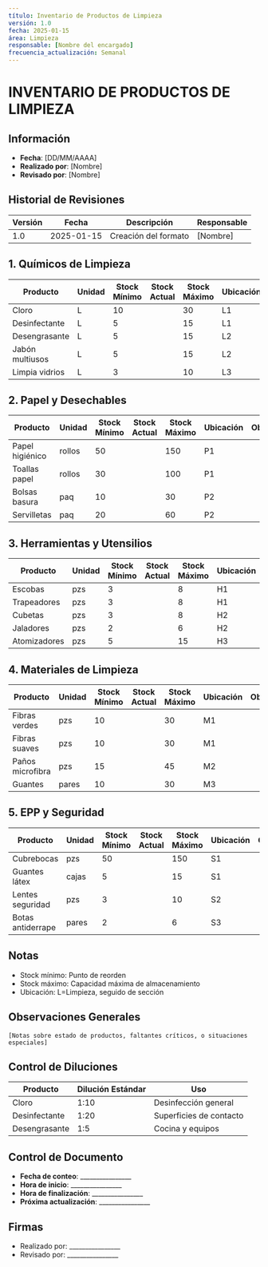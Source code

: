 ```yaml
---
título: Inventario de Productos de Limpieza
versión: 1.0
fecha: 2025-01-15
área: Limpieza
responsable: [Nombre del encargado]
frecuencia_actualización: Semanal
---
```


# INVENTARIO DE PRODUCTOS DE LIMPIEZA

## Información
- **Fecha**: [DD/MM/AAAA]
- **Realizado por**: [Nombre]
- **Revisado por**: [Nombre]

## Historial de Revisiones
| Versión | Fecha       | Descripción            | Responsable |
|---------|------------|------------------------|-------------|
| 1.0     | 2025-01-15 | Creación del formato   | [Nombre]    |

## 1. Químicos de Limpieza
| Producto | Unidad | Stock Mínimo | Stock Actual | Stock Máximo | Ubicación | Observaciones |
|----------|--------|--------------|--------------|--------------|-----------|---------------|
| Cloro    | L      | 10          |              | 30          | L1        |               |
| Desinfectante | L  | 5           |              | 15          | L1        |               |
| Desengrasante | L  | 5           |              | 15          | L2        |               |
| Jabón multiusos | L | 5           |              | 15          | L2        |               |
| Limpia vidrios | L | 3           |              | 10          | L3        |               |

## 2. Papel y Desechables
| Producto        | Unidad | Stock Mínimo | Stock Actual | Stock Máximo | Ubicación | Observaciones |
|-----------------|--------|--------------|--------------|--------------|-----------|---------------|
| Papel higiénico | rollos | 50          |              | 150         | P1        |               |
| Toallas papel   | rollos | 30          |              | 100         | P1        |               |
| Bolsas basura   | paq    | 10          |              | 30          | P2        |               |
| Servilletas     | paq    | 20          |              | 60          | P2        |               |

## 3. Herramientas y Utensilios
| Producto      | Unidad | Stock Mínimo | Stock Actual | Stock Máximo | Ubicación | Observaciones |
|---------------|--------|--------------|--------------|--------------|-----------|---------------|
| Escobas       | pzs    | 3           |              | 8           | H1        |               |
| Trapeadores   | pzs    | 3           |              | 8           | H1        |               |
| Cubetas       | pzs    | 3           |              | 8           | H2        |               |
| Jaladores     | pzs    | 2           |              | 6           | H2        |               |
| Atomizadores  | pzs    | 5           |              | 15          | H3        |               |

## 4. Materiales de Limpieza
| Producto         | Unidad | Stock Mínimo | Stock Actual | Stock Máximo | Ubicación | Observaciones |
|------------------|--------|--------------|--------------|--------------|-----------|---------------|
| Fibras verdes    | pzs    | 10          |              | 30          | M1        |               |
| Fibras suaves    | pzs    | 10          |              | 30          | M1        |               |
| Paños microfibra | pzs    | 15          |              | 45          | M2        |               |
| Guantes         | pares  | 10          |              | 30          | M3        |               |

## 5. EPP y Seguridad
| Producto         | Unidad | Stock Mínimo | Stock Actual | Stock Máximo | Ubicación | Observaciones |
|------------------|--------|--------------|--------------|--------------|-----------|---------------|
| Cubrebocas      | pzs    | 50          |              | 150         | S1        |               |
| Guantes látex   | cajas  | 5           |              | 15          | S1        |               |
| Lentes seguridad| pzs    | 3           |              | 10          | S2        |               |
| Botas antiderrape| pares | 2           |              | 6           | S3        |               |

## Notas
- Stock mínimo: Punto de reorden
- Stock máximo: Capacidad máxima de almacenamiento
- Ubicación: L=Limpieza, seguido de sección

## Observaciones Generales
```
[Notas sobre estado de productos, faltantes críticos, o situaciones especiales]
```

## Control de Diluciones
| Producto | Dilución Estándar | Uso |
|----------|------------------|-----|
| Cloro    | 1:10            | Desinfección general |
| Desinfectante | 1:20       | Superficies de contacto |
| Desengrasante | 1:5        | Cocina y equipos |

## Control de Documento
- **Fecha de conteo**: ________________
- **Hora de inicio**: ________________
- **Hora de finalización**: ________________
- **Próxima actualización**: ________________

## Firmas
- Realizado por: ________________
- Revisado por: ________________ 
